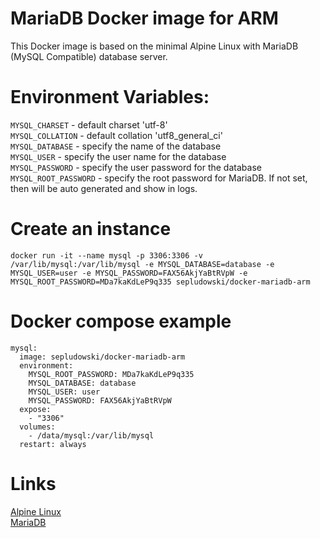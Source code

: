 # MariaDB Docker image for ARM

This Docker image is based on the minimal Alpine Linux with MariaDB (MySQL Compatible) database server.

# Environment Variables:

`MYSQL_CHARSET` - default charset 'utf-8'  
`MYSQL_COLLATION` - default collation 'utf8_general_ci'  
`MYSQL_DATABASE` - specify the name of the database  
`MYSQL_USER` - specify the user name for the database  
`MYSQL_PASSWORD` - specify the user password for the database  
`MYSQL_ROOT_PASSWORD` - specify the root password for MariaDB. If not set, then will be auto generated and show in logs.  

# Create an instance
```
docker run -it --name mysql -p 3306:3306 -v /var/lib/mysql:/var/lib/mysql -e MYSQL_DATABASE=database -e MYSQL_USER=user -e MYSQL_PASSWORD=FAX56AkjYaBtRVpW -e MYSQL_ROOT_PASSWORD=MDa7kaKdLeP9q335 sepludowski/docker-mariadb-arm
```

# Docker compose example
```
mysql:
  image: sepludowski/docker-mariadb-arm
  environment:
    MYSQL_ROOT_PASSWORD: MDa7kaKdLeP9q335
    MYSQL_DATABASE: database
    MYSQL_USER: user
    MYSQL_PASSWORD: FAX56AkjYaBtRVpW
  expose:
    - "3306"
  volumes:
    - /data/mysql:/var/lib/mysql
  restart: always
```

# Links

[Alpine Linux](https://alpinelinux.org "Alpine Linux")  
[MariaDB](https://mariadb.org "MariaDB")
